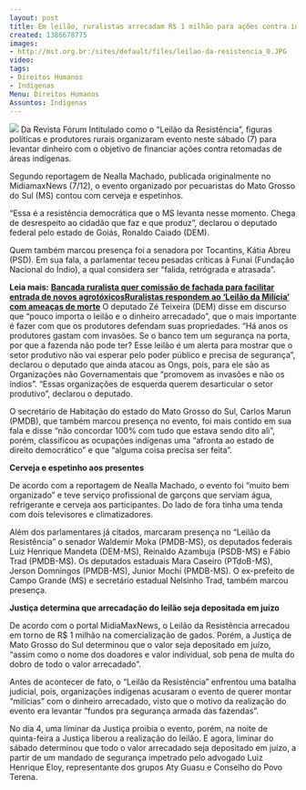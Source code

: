 ```yaml
---
layout: post
title: Em leilão, ruralistas arrecadam R$ 1 milhão para ações contra índios
created: 1386678775
images:
- http://mst.org.br:/sites/default/files/leilao-da-resistencia_0.JPG
video: 
tags:
- Direitos Humanos
- Indígenas
Menu: Direitos Humanos
Assuntos: Indígenas
---
```



![](/sites/default/files/leilao-da-resistencia_0.JPG)
Da Revista Fórum
Intitulado como o “Leilão da Resistência”, figuras políticas e produtores rurais organizaram evento neste sábado (7) para levantar dinheiro com o objetivo de financiar ações contra retomadas de áreas indígenas.


Segundo reportagem de Nealla Machado, publicada originalmente no MidiamaxNews (7/12), o evento organizado por pecuaristas do Mato Grosso do Sul (MS) contou com cerveja e espetinhos.


“Essa é a resistência democrática que o MS levanta nesse momento. Chega de desrespeito ao cidadão que faz e que produz”, declarou o deputado federal pelo estado de Goiás, Ronaldo Caiado (DEM).


Quem também marcou presença foi a senadora por Tocantins, Kátia Abreu (PSD). Em sua fala, a parlamentar teceu pesadas críticas à Funai (Fundação Nacional do Índio), a qual considera ser “falida, retrógrada e atrasada”.


**Leia mais:**
[**Bancada ruralista quer comissão de fachada para facilitar entrada de novos agrotóxicos**](http://www.mst.org.br/node/15531)[**Ruralistas respondem ao ‘Leilão da Milícia’ com ameaças de morte**](http://www.mst.org.br/node/15530)
O deputado Zé Teixeira (DEM) disse em discurso que “pouco importa o leilão e o dinheiro arrecadado”, que o mais importante é fazer com que os produtores defendam suas propriedades. “Há anos os produtores gastam com invasões. Se o banco tem um segurança na porta, por que a fazenda não pode ter? Esse leilão é um alerta para mostrar que o setor produtivo não vai esperar pelo poder público e precisa de segurança”, declarou o deputado que ainda atacou as Ongs, pois, para ele são as Organizações não Governamentais que “promovem as invasões e não os índios”. “Essas organizações de esquerda querem desarticular o setor produtivo”, declarou o deputado.


O secretário de Habitação do estado do Mato Grosso do Sul, Carlos Marun (PMDB), que também marcou presença no evento, foi mais contido em sua fala e disse “não concordar 100% com tudo que estava sendo dito ali”, porém, classificou as ocupações indígenas uma “afronta ao estado de direito democrático” e que “alguma coisa precisa ser feita”.


**Cerveja e espetinho aos presentes**


De acordo com a reportagem de Nealla Machado, o evento foi “muito bem organizado” e teve serviço profissional de garçons que serviam água, refrigerante e cerveja aos participantes. Do lado de fora tinha uma tenda com dois televisores e climatizadores.


Além dos parlamentares já citados, marcaram presença no “Leilão da Resistência” o senador Waldemir Moka (PMDB-MS), os deputados federais Luiz Henrique Mandeta (DEM-MS), Reinaldo Azambuja (PSDB-MS) e Fábio Trad (PMDB-MS). Os deputados estaduais Mara Caseiro (PTdoB-MS), Jerson Domningos (PMDB-MS), Junior Mochi (PMDB-MS). O ex-prefeito de Campo Grande (MS) e secretário estadual Nelsinho Trad, também marcou presença.


**Justiça determina que arrecadação do leilão seja depositada em juízo**


De acordo com o portal MidiaMaxNews, o Leilão da Resistência arrecadou em torno de R$ 1 milhão na comercialização de gados. Porém, a Justiça de Mato Grosso do Sul determinou que o valor seja depositado em juízo, “assim como o nome dos doadores e valor individual, sob pena de multa do dobro de todo o valor arrecadado”.


Antes de acontecer de fato, o “Leilão da Resistência” enfrentou uma batalha judicial, pois, organizações indígenas acusaram o evento de querer montar “milícias” com o dinheiro arrecadado, visto que o motivo da realização do evento era levantar “fundos pra segurança armada das fazendas”.


No dia 4, uma liminar da Justiça proibia o evento, porém, na noite de quinta-feira a Justiça liberou a realização do leilão. E agora, liminar do sábado determinou que todo o valor arrecadado seja depositado em juízo, a partir de um mandado de segurança impetrado pelo advogado Luiz Henrique Eloy, representante dos grupos Aty Guasu e Conselho do Povo Terena.
